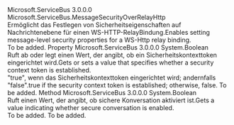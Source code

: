 <Type Name="NonDualMessageSecurityOverRelayHttp" FullName="Microsoft.ServiceBus.NonDualMessageSecurityOverRelayHttp">
  <TypeSignature Language="C#" Value="public sealed class NonDualMessageSecurityOverRelayHttp : Microsoft.ServiceBus.MessageSecurityOverRelayHttp" />
  <TypeSignature Language="ILAsm" Value=".class public auto ansi sealed beforefieldinit NonDualMessageSecurityOverRelayHttp extends Microsoft.ServiceBus.MessageSecurityOverRelayHttp" />
  <TypeSignature Language="DocId" Value="T:Microsoft.ServiceBus.NonDualMessageSecurityOverRelayHttp" />
  <TypeSignature Language="VB.NET" Value="Public NotInheritable Class NonDualMessageSecurityOverRelayHttp&#xA;Inherits MessageSecurityOverRelayHttp" />
  <TypeSignature Language="F#" Value="type NonDualMessageSecurityOverRelayHttp = class&#xA;    inherit MessageSecurityOverRelayHttp" />
  <AssemblyInfo>
    <AssemblyName>Microsoft.ServiceBus</AssemblyName>
    <AssemblyVersion>3.0.0.0</AssemblyVersion>
  </AssemblyInfo>
  <Base>
    <BaseTypeName>Microsoft.ServiceBus.MessageSecurityOverRelayHttp</BaseTypeName>
  </Base>
  <Interfaces />
  <Docs>
    <summary><span data-ttu-id="1f31c-101">Ermöglicht das Festlegen von Sicherheitseigenschaften auf Nachrichtenebene für einen WS-HTTP-RelayBindung.</span><span class="sxs-lookup"><span data-stu-id="1f31c-101">Enables setting message-level security properties for a WS-Http relay binding.</span></span></summary>
    <remarks>To be added.</remarks>
  </Docs>
  <Members>
    <Member MemberName="EstablishSecurityContext">
      <MemberSignature Language="C#" Value="public bool EstablishSecurityContext { get; set; }" />
      <MemberSignature Language="ILAsm" Value=".property instance bool EstablishSecurityContext" />
      <MemberSignature Language="DocId" Value="P:Microsoft.ServiceBus.NonDualMessageSecurityOverRelayHttp.EstablishSecurityContext" />
      <MemberSignature Language="VB.NET" Value="Public Property EstablishSecurityContext As Boolean" />
      <MemberSignature Language="F#" Value="member this.EstablishSecurityContext : bool with get, set" Usage="Microsoft.ServiceBus.NonDualMessageSecurityOverRelayHttp.EstablishSecurityContext" />
      <MemberType>Property</MemberType>
      <AssemblyInfo>
        <AssemblyName>Microsoft.ServiceBus</AssemblyName>
        <AssemblyVersion>3.0.0.0</AssemblyVersion>
      </AssemblyInfo>
      <ReturnValue>
        <ReturnType>System.Boolean</ReturnType>
      </ReturnValue>
      <Docs>
        <summary><span data-ttu-id="1f31c-102">Ruft ab oder legt einen Wert, der angibt, ob ein Sicherheitskontexttoken eingerichtet wird.</span><span class="sxs-lookup"><span data-stu-id="1f31c-102">Gets or sets a value that specifies whether a security context token is established.</span></span></summary>
        <value><span data-ttu-id="1f31c-103">"true", wenn das Sicherheitskontexttoken eingerichtet wird; andernfalls "false".</span><span class="sxs-lookup"><span data-stu-id="1f31c-103">true if the security context token is established; otherwise, false.</span></span></value>
        <remarks>To be added.</remarks>
      </Docs>
    </Member>
    <Member MemberName="IsSecureConversationEnabled">
      <MemberSignature Language="C#" Value="protected override bool IsSecureConversationEnabled ();" />
      <MemberSignature Language="ILAsm" Value=".method familyhidebysig virtual instance bool IsSecureConversationEnabled() cil managed" />
      <MemberSignature Language="DocId" Value="M:Microsoft.ServiceBus.NonDualMessageSecurityOverRelayHttp.IsSecureConversationEnabled" />
      <MemberSignature Language="VB.NET" Value="Protected Overrides Function IsSecureConversationEnabled () As Boolean" />
      <MemberSignature Language="F#" Value="override this.IsSecureConversationEnabled : unit -&gt; bool" Usage="nonDualMessageSecurityOverRelayHttp.IsSecureConversationEnabled " />
      <MemberType>Method</MemberType>
      <AssemblyInfo>
        <AssemblyName>Microsoft.ServiceBus</AssemblyName>
        <AssemblyVersion>3.0.0.0</AssemblyVersion>
      </AssemblyInfo>
      <ReturnValue>
        <ReturnType>System.Boolean</ReturnType>
      </ReturnValue>
      <Parameters />
      <Docs>
        <summary>
            <span data-ttu-id="1f31c-104">Ruft einen Wert, der angibt, ob sichere Konversation aktiviert ist.</span><span class="sxs-lookup"><span data-stu-id="1f31c-104">Gets a value indicating whether secure conversation is enabled.</span></span>
            </summary>
        <returns>To be added.</returns>
        <remarks>To be added.</remarks>
      </Docs>
    </Member>
  </Members>
</Type>